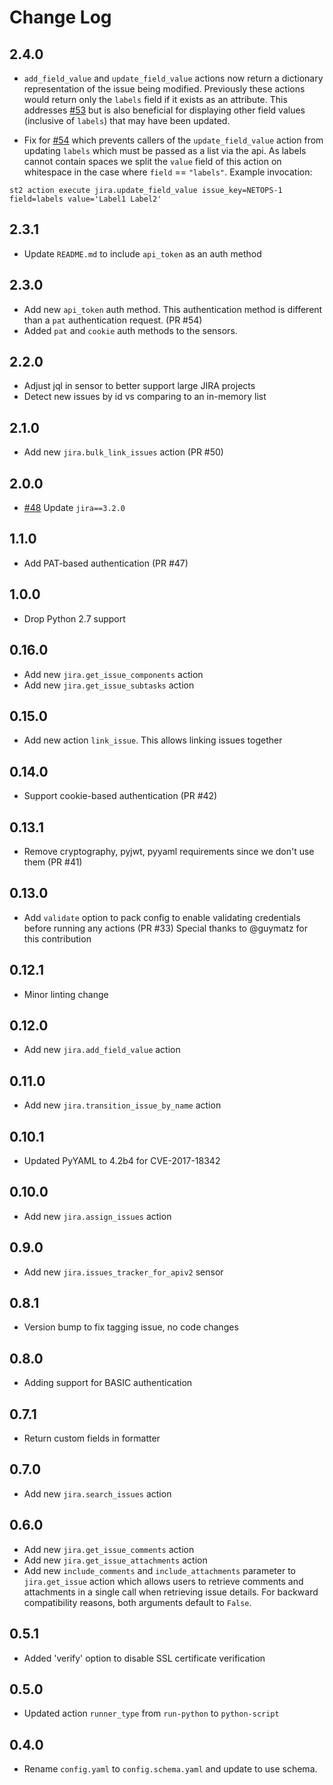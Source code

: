 # Change Log

## 2.4.0

- `add_field_value` and `update_field_value` actions now return a dictionary representation of the issue being modified. Previously these actions would return
only the `labels` field if it exists as an attribute. This addresses [#53](https://github.com/StackStorm-Exchange/stackstorm-jira/issues/53) but is also beneficial for displaying other field values (inclusive of `labels`) that may have been updated.

- Fix for [#54](https://github.com/StackStorm-Exchange/stackstorm-jira/issues/54) which prevents callers of the `update_field_value` action from updating `labels` which must be passed as a list via the api. As labels cannot contain spaces we split
the `value` field of this action on whitespace in the case where `field` == `"labels"`. Example invocation:

```
st2 action execute jira.update_field_value issue_key=NETOPS-1 field=labels value='Label1 Label2'
```

## 2.3.1

- Update `README.md` to include `api_token` as an auth method

## 2.3.0

- Add new `api_token` auth method.  This authentication method is different than a `pat` authentication request. (PR #54)
- Added `pat` and `cookie` auth methods to the sensors.

## 2.2.0

- Adjust jql in sensor to better support large JIRA projects
- Detect new issues by id vs comparing to an in-memory list

## 2.1.0

- Add new ``jira.bulk_link_issues`` action (PR #50)

## 2.0.0

- [#48](https://github.com/StackStorm-Exchange/stackstorm-jira/issues/48) Update `jira==3.2.0`

## 1.1.0

- Add PAT-based authentication (PR #47)

## 1.0.0

* Drop Python 2.7 support

## 0.16.0

- Add new ``jira.get_issue_components`` action
- Add new ``jira.get_issue_subtasks`` action

## 0.15.0

- Add new action `link_issue`.  This allows linking issues together

## 0.14.0

- Support cookie-based authentication (PR #42)

## 0.13.1

- Remove cryptography, pyjwt, pyyaml requirements since we don't use them (PR #41)

## 0.13.0

- Add ``validate`` option to pack config to enable validating credentials
  before running any actions (PR #33)
  Special thanks to @guymatz for this contribution

## 0.12.1

- Minor linting change

## 0.12.0

- Add new ``jira.add_field_value`` action

## 0.11.0

- Add new ``jira.transition_issue_by_name`` action

## 0.10.1

- Updated PyYAML to 4.2b4 for CVE-2017-18342

## 0.10.0

- Add new ``jira.assign_issues`` action

## 0.9.0

- Add new ``jira.issues_tracker_for_apiv2`` sensor

## 0.8.1

- Version bump to fix tagging issue, no code changes

## 0.8.0

- Adding support for BASIC authentication

## 0.7.1

- Return custom fields in formatter

## 0.7.0

- Add new ``jira.search_issues`` action

## 0.6.0

- Add new ``jira.get_issue_comments`` action
- Add new ``jira.get_issue_attachments`` action
- Add new ``include_comments`` and ``include_attachments`` parameter to
  ``jira.get_issue`` action which allows users to retrieve comments and
  attachments in a single call when retrieving issue details. For backward
  compatibility reasons, both arguments default to ``False``.

## 0.5.1

- Added 'verify' option to disable SSL certificate verification

## 0.5.0

- Updated action `runner_type` from `run-python` to `python-script`

## 0.4.0

- Rename `config.yaml` to `config.schema.yaml` and update to use schema.
